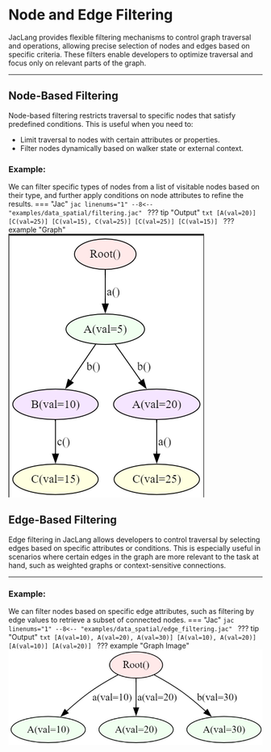 # Node and Edge Filtering

JacLang provides flexible filtering mechanisms to control graph traversal and operations, allowing precise selection of nodes and edges based on specific criteria. These filters enable developers to optimize traversal and focus only on relevant parts of the graph.

---

## Node-Based Filtering

Node-based filtering restricts traversal to specific nodes that satisfy predefined conditions. This is useful when you need to:

- Limit traversal to nodes with certain attributes or properties.
- Filter nodes dynamically based on walker state or external context.

### Example:

We can filter specific types of nodes from a list of visitable nodes based on their type, and further apply conditions on node attributes to refine the results.
=== "Jac"
    ```jac linenums="1"
    --8<-- "examples/data_spatial/filtering.jac"
    ```
??? tip "Output"
    ```txt
    [A(val=20)]
    [C(val=25)]
    [C(val=15), C(val=25)]
    [C(val=25)]
    [C(val=15)]
    ```
??? example "Graph"
    ![Image](assets/filtering.png)

## Edge-Based Filtering

Edge filtering in JacLang allows developers to control traversal by selecting edges based on specific attributes or conditions. This is especially useful in scenarios where certain edges in the graph are more relevant to the task at hand, such as weighted graphs or context-sensitive connections.

---

### Example:
We can filter nodes based on specific edge attributes, such as filtering by edge values to retrieve a subset of connected nodes.
=== "Jac"
    ```jac linenums="1"
    --8<-- "examples/data_spatial/edge_filtering.jac"
    ```
??? tip "Output"
    ```txt
    [A(val=10), A(val=20), A(val=30)]
    [A(val=10), A(val=20)]
    [A(val=10)]
    [A(val=20)]
    ```
??? example "Graph Image"
    ![Image](assets/edge_filtering.png)